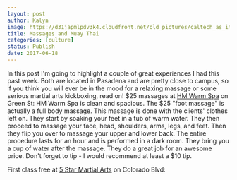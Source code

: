 ```yaml
---
layout: post
author: Kalyn
image: https://d31japmlpdv3k4.cloudfront.net/old_pictures/caltech_as_it_happens/6a0105349b8251970b01bb09a3673d970d.jpg
title: Massages and Muay Thai
categories: [culture]
status: Publish
date: 2017-06-18
---
```


In this post I'm going to highlight a couple of great experiences I had this past week. Both are located in Pasadena and are pretty close to campus, so if you think you will ever be in the mood for a relaxing massage or some serious martial arts kickboxing, read on!
$25 massages at <a href="https://www.yelp.com/biz/hm-warm-spa-pasadena">HM Warm Spa</a> on Green St:
HM Warm Spa is clean and spacious. The $25 "foot massage" is actually a full body massage. This massage is done with the clients' clothes left on. They start by soaking your feet in a tub of warm water. They then proceed to massage your face, head, shoulders, arms, legs, and feet. Then they flip you over to massage your upper and lower back. The entire procedure lasts for an hour and is performed in a dark room. They bring you a cup of water after the massage. They do a great job for an awesome price. Don't forget to tip - I would recommend at least a $10 tip.

First class free at <a href="https://www.yelp.com/biz/5-star-martial-arts-renzo-gracie-pasadena-pasadena">5 Star Martial Arts</a> on Colorado Blvd:
